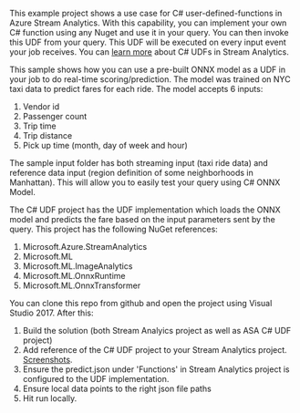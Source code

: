 This example project shows a use case for C# user-defined-functions in Azure Stream Analytics. With this capability, you can implement your own C# function using any Nuget and use it in your query. You can then invoke this UDF from your query. This UDF will be executed on every input event your job receives. You can [learn more](https://docs.microsoft.com/azure/stream-analytics/stream-analytics-edge-csharp-udf-methods) about C# UDFs in Stream Analytics.

This sample shows how you can use a pre-built ONNX model as a UDF in your job to do real-time scoring/prediction. The model was trained on NYC taxi data to predict fares for each ride. The model accepts 6 inputs:
1. Vendor id
2. Passenger count
3. Trip time
4. Trip distance
5. Pick up time (month, day of week and hour)

The sample input folder has both streaming input (taxi ride data) and reference data input (region definition of some neighborhoods in Manhattan). This will allow you to easily test your query using C# ONNX Model.

The C# UDF project has the UDF implementation which loads the ONNX model and predicts the fare based on the input parameters sent by the query. This project has the following NuGet references:
1. Microsoft.Azure.StreamAnalytics
2. Microsoft.ML
3. Microsoft.ML.ImageAnalytics
4. Microsoft.ML.OnnxRuntime
5. Microsoft.ML.OnnxTransformer

You can clone this repo from github and open the project using Visual Studio 2017. After this:
1. Build the solution (both Stream Analyics project as well as ASA C# UDF project)
2. Add reference of the C# UDF project to your Stream Analytics project. [Screenshots](https://docs.microsoft.com/azure/stream-analytics/stream-analytics-edge-csharp-udf-methods#example).
3. Ensure the predict.json under 'Functions' in Stream Analytics project is configured to the UDF implementation.
4. Ensure local data points to the right json file paths
5. Hit run locally.